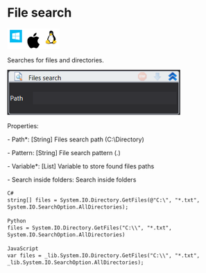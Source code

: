 # File search

![](<../../../.gitbook/assets/image (53).png>)

Searches for files and directories.

![](<../../../.gitbook/assets/image (311).png>)

Properties:

&#x20;\- Path\*: \[String] Files search path (C:\Directory)

&#x20;\- Pattern: \[String] File search pattern (_._)

&#x20;\- Variable\*: \[List] Variable to store found files paths

&#x20;\- Search inside folders: Search inside folders

```
C#
string[] files = System.IO.Directory.GetFiles(@"C:\", "*.txt", System.IO.SearchOption.AllDirectories);

Python
files = System.IO.Directory.GetFiles("C:\\", "*.txt", System.IO.SearchOption.AllDirectories)

JavaScript
var files = _lib.System.IO.Directory.GetFiles("C:\\", "*.txt", _lib.System.IO.SearchOption.AllDirectories);
```
